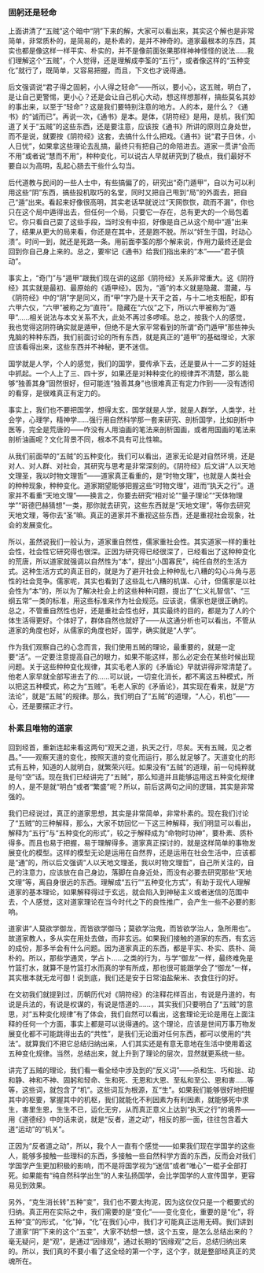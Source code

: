 ### 固躬还是轻命

   上面讲清了“五贼”这个暗中“阴”下来的解，大家可以看出来，其实这个解也是非常简单，非常质朴的，是简易的，是朴素的，是并不神奇的。道家最根本的东西，其实也都是像这样一样平实、朴实的，并不是像前面张果那样神神怪怪的说法……我们理解这个“五贼”，个人觉得，还是理解成李筌的“五行”，或者像这样的“五种变化”就行了，既简单，又容易把握，而且，下文也才说得通。

   后文强调说“君子得之固躬，小人得之轻命”——所以，要小心，这五贼，明白了，是让自己更警惕，更小心？还是会让自己机心大动，想这样想那样，搞些莫名其妙的事出来，以至于“轻命”？这是我们要特别注意的地方。人的本，是什么？《通书》的“诚而已”。再说一次，《通书》是本。是体，《阴符经》是用，是机，我们知道了关于“五贼”的这些东西，还是要注意，应该按《通书》所讲的原则立身处世，而不是说，就要按《阴符经》这套，去搞什么什么把戏。《通书》说“君子日休，小人日忧”，如果拿这些理论去乱搞，最终只有把自己的命陪进去。道家一贯讲“会而不用”或者说“慧而不用”，种种变化，可以说古人早就研究到了极点，我们最好不要自以为高明，乱起心肠去干些什么勾当。

   后代道教与民间的一些人士中，有些搞偏了的，研究出“奇门遁甲”，自以为可以利用这些“阴”东西，搞些投机取巧的名堂，同时又把自己甩到“局”的外面去，把自己“遁”出来。看起来好像很高明，其实老话早就说过“天网恢恢，疏而不漏”，你也只在这个局中遁得出去，但任何一个局，只要它一存在，总有更大的一个局包着它。你只看自己耍了这些手段，当时没有中招，好像是自己从这个局中“遁”出来了，结果从更大的局来看，你还是在其中，还是跑不脱。所以“奸生于国，时动心溃”。时间一到，就还是死路一条。用前面李筌的那个解来说，作用力最终还是会回到你自己身上来的。总之，要牢记《通书》给我们指出来的“本”——“君子慎动”。

   事实上，“奇门”与“遁甲”跟我们现在讲的这部《阴符经》关系非常重大。这《阴符经》其实就是最初、最原始的《遁甲经》。因为，“遁”的本义就是隐藏、潜藏，与《阴符经》中的“阴”字是同义，而“甲”字乃是十天干之首，与十二地支相配，即有六甲六仪，“六甲”被称之为“直符”。隐藏在“六仪”之下，所以六甲被称为“遁甲”……相关说法与本文关系不大，此处不再过多啰嗦。总之，按我个人的感觉，我也觉得这阴符确实就是遁甲，但绝不是大家平常看到的所谓“奇门遁甲”那些神头鬼脑的种种东西，我们前面讨论的所有东西，就是真正的“遁甲”的基础理论，大家应该看得出来，这些东西并不神秘，更不迷信。

   国学就是人学，个人的感觉，我们的国学，要传承下去，还是要从十一二岁的娃娃中抓起。一个人上了三、四十岁，如果还是对种种变化的规律弄不清楚，那么能够“独善其身”固然很好，但可能连“独善其身”也很难真正有定力作到——没有透彻的看穿，是很难真正有定力的。

   事实上，我们也不要把国学，想得太玄，国学就是人学，就是人群学，人类学，社会学，心理学，精神学……强行用自然科学那一套来研究、剖析国学，比如剖析中医等，完全是荒唐的——咋没有人用油画的笔法来剖析国画，或者用国画的笔法来剖析油画呢？文化背景不同，根本不具有可比性嘛。

   从我们前面举的“五贼”的五种变化，我们可以看出，道家无论是对自然环境，还是对人、对人群、对社会，其研究与思考是非常深刻的。《阴符经》后文讲“人以天地文理圣，我以时物文理哲”——道家真正看重的，是“时物文理”，也就是人类社会的种种现象，种种变化。道家期望能够把握这些“时物文理”，进而“执天之行”。道家并不看重“天地文理”——换言之，你要去研究“相对论”“量子理论”“天体物理学”“哥德巴赫猜想”一类，那你就去研究，这些东西就是“天地文理”，等你去研究天地文理，等你去“圣”嘛。真正的道家并不重视这些东西，还是重视社会现象，社会的发展变化。

   所以，虽然说我们一般认为，道家重自然性，儒家重社会性。其实道家一样的重社会性，社会性它研究得也很深。正因为研究得已经很深了，已经看出了这种种变化的荒唐，所以道家就强调以自然性为“本”，提出“小国寡民”，纯任自然的生活方式。这种生活方式的真正目的，就是为了避开社会上种种乱七八糟的勾心斗角与恶性的社会竞争。儒家呢，其实也看到了这些乱七八糟的机谋、心计，但儒家是以社会性为“本”的，所以为了解决社会上的这些种种问题，提出了“仁义礼智信”、“三纲五常”一类的标准，用这些标准来作为社会规范。应该说，儒家也是很正确的。总之，不管重自然性也好，还是重社会性也好，其实最终的目的，都是为了人的个体生活得更好。个体好了，群体自然也就好了——从这通分析也可以看出，不管从道家的角度也好，从儒家的角度也好，国学，确实就是“人学”。

   作为我们观察自己的心念而言，我们使用五贼的理论，最重要的，就是一定要“活”。一定要注意提高自己的眼力，如果不能这样，那么必定会在某些时候出现问题。关于这些种种变化规律，其实毛老人家的《矛盾论》早就讲得非常清楚了。他老人家早就全部写进去了的……可以说，一切变化消长，都不离这五种模式，所以把这五种模式，称之为“五贼”。毛老人家的《矛盾论》，其实现在看来，就是“方法论”，就是“五贼”的规律。那么，我们明白了“五贼”的道理，“人心，机也”——心，还是要摆正才行。
   
### 朴素且唯物的道家
   
   回到经首，重新连起来看这两句“观天之道，执天之行，尽矣。天有五贼，见之者昌。”——观察天道的变化，按照天道的变化而运行，那么就足够了。天道变化的形式有五种，知道的人就明白，就繁荣兴旺。如果没有“五贼”的道理，前一句纯粹就是句“空”话。现在我们已经讲完了“五贼”，那么知道并且能够运用这五种变化规律的人，是不是就“明白”或者“繁盛”呢？所以，前后这两句之间的逻辑，其实是非常强的。

   我们已经说过，真正的道家思想，其实是非常简单，非常朴素的。现在我们讨论了“五贼”的三种解释，那么，大家不妨回忆一下这三种解释，我们明显可以看出，解释为“五行”与“五种变化的形式”，较之于解释成为“命物时功神”，要朴素、质朴得多。而且也易于把握，易于理解得多。道家真正探讨的，就是这样简单的事物发展变化的模型。这样的模型无论是运用在自然界，还是运用在社会生活中，应该都是“通”的，所以后文强调“人以天地文理圣，我以时物文理哲”，自己所关注的，自己的注意力，应该放在自己身边，落脚在自身近处，而没有必要去研究那些“天地文理”等，离自身很远的东西。理解成“五行”“五种变化方式”，有助于现代人理解道家的基本理论，如果解释得过于玄远，就会陷入到神秘主义或者迷信的范围中去，个人感觉，这对道家理论在当今时代之下的良性推广，会产生一些不必要的影响。

   道家讲“人莫欲学御龙，而皆欲学御马；莫欲学治鬼，而皆欲学治人，急所用也”。故道家教人，多从实在用处去做，而非玄远。如果我们接触的道家的东西，有玄远的成份，那多半会有什么问题。因为道家真正的东西，都是平实、朴实、质朴、简朴的。所以，那些学通灵，学占卜……之类的行为，与学“御龙”一样，最终难免是竹篮打水，就算不是竹篮打水而真的学有所成，那也很可能跟学会了“御龙”一样，其实根本就无龙可御！说到底，我们还是安于日常油盐柴米、衣食住行的好。

   在文初我们就提到过，历朝历代对《阴符经》的注释花样百出，有说是丹道的，有说是兵法的，有说是权谋的，有说是悟道的……，其实我们只要明白了“五贼”的意思，对“五种变化规律”有了体会，我们自然可以看出，这套理论无论是用在上面注释的任何一个方面，事实上都是可以说得通的。这个理论，应该是世间万事万物发展变化都不可能跳得出去的“共性”，是我们无论面对任何东西，都可以使用的“共法”。就算我们不把它总结归纳出来，人们其实还是有意无意地在生活中使用着这五种变化规律。当然，总结出来，就上升到了理论的层次，显然就更系统一些。

   讲完了五贼的理论，我们看一看全经中涉及到的“反义词”——杀和生、巧和拙、动和静、神和不神、固躬和轻命、生和死、无恩和大恩、至私和至公、恩和害……等等，这些词，就包含了“机”。这些词互为根源，互“生”。如果我们能够很好地把握其中的枢要，掌握其中的机枢，我们就能化不利因素为有利因素，就能够死中求生，害里生恩，生生不已，运化无穷，从而真正意义上达到“执天之行”的境界——用《道德经》中的话来说，就是“反者，道之动”，相反的那一面，往往包含着大道“运动”的“机关”。

   正因为“反者道之动”，所以，我个人一直有个感觉——如果我们现在学国学的这些人，能够多接触一些理科的东西，多接触一些自然科学方面的东西，反而会对我们学国学产生更加积极的影响，而不是将国学视为“迷信”或者“唯心”一棍子全部打死。如果能有“纯自然科学出生”的人来弘扬国学，会比学国学的人宣传国学，更容易见到效果。

   另外，“克生消长转”五种“变”，我们也不要太拘泥，因为这仅仅只是一个概要式的归纳。真正用在实际之中，我们需要的是“变化”——变化变化，重要的是“化”，将五种“变”的形式，“化”掉，“化”在我们心中，我们才可能真正运用无碍。我们讲到了道家“阴”下来的这个“五变”，大家不妨想一想，这个五变，是怎么总结出来的？毫无疑问，是“观”，是通过“因缘观”，通过长期的“因缘观”之后，总结归纳出来的。所以，我们真的不要小看了这全经的第一个字，这个字，就是整部经真正的灵魂所在。
   
   
   
